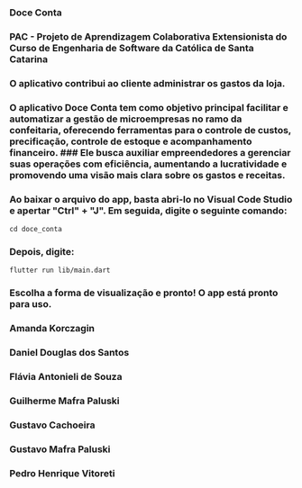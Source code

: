 ### Doce Conta

### PAC - Projeto de Aprendizagem Colaborativa Extensionista do Curso de Engenharia de Software da Católica de Santa Catarina

### O aplicativo contribui ao cliente administrar os gastos da loja.

### O aplicativo Doce Conta tem como objetivo principal facilitar e automatizar a gestão de microempresas no ramo da confeitaria, oferecendo ferramentas para o controle de custos, precificação, controle de estoque e acompanhamento financeiro. ### Ele busca auxiliar empreendedores a gerenciar suas operações com eficiência, aumentando a lucratividade e promovendo uma visão mais clara sobre os gastos e receitas.

### Ao baixar o arquivo do app, basta abri-lo no Visual Code Studio e apertar "Ctrl" + "J". Em seguida, digite o seguinte comando:

```cd doce_conta```
### Depois, digite:
```flutter run lib/main.dart```
### Escolha a forma de visualização e pronto! O app está pronto para uso.

### Amanda Korczagin
### Daniel Douglas dos Santos
### Flávia Antonieli de Souza
### Guilherme Mafra Paluski
### Gustavo Cachoeira
### Gustavo Mafra Paluski
### Pedro Henrique Vitoreti
